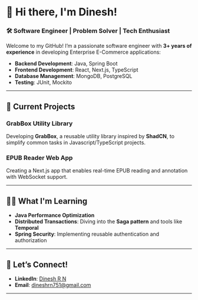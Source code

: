 # 👋 Hi there, I'm Dinesh!

### 🛠️ Software Engineer | Problem Solver | Tech Enthusiast  

Welcome to my GitHub! I’m a passionate software engineer with **3+ years of experience** in developing Enterprise E-Commerce applications:

- **Backend Development**: Java, Spring Boot
- **Frontend Development**: React, Next.js, TypeScript  
- **Database Management**: MongoDB, PostgreSQL  
- **Testing**: JUnit, Mockito

---

## 🚀 Current Projects

### **GrabBox Utility Library**  
Developing **GrabBox**, a reusable utility library inspired by **ShadCN**, to simplify common tasks in Javascript/TypeScript projects.

### **EPUB Reader Web App**  
Creating a Next.js app that enables real-time EPUB reading and annotation with WebSocket support.

---

## 🧑‍💻 What I'm Learning

- **Java Performance Optimization**  
- **Distributed Transactions**: Diving into the **Saga pattern** and tools like **Temporal**  
- **Spring Security**: Implementing reusable authentication and authorization

---

## 🤝 Let’s Connect!

- **LinkedIn**: [Dinesh R N](https://www.linkedin.com/in/dineshrn751/)
- **Email**: [dineshrn751@gmail.com](mailto:rndinesh751@gmail.com)  

---

